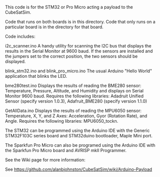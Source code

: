 This code is for the STM32 or Pro Micro acting a payload to the CubeSatSim.

Code that runs on both boards is in this directory.  Code that only runs on a particular board is in the directory for that board.

Code includes:

i2c_scanner.ino  A handy utility for scanning the I2C bus that displays the results in the Serial Monitor at 9600 baud.  If the sensors are installed and the jumpers set to the correct position, the two sensors should be displayed.

blink_stm32.ino and blink_pro_micro.ino  The usual Arduino "Hello World" application that blinks the LED.

bme280test.ino Displays the results of reading the BME280 sensor: Temperature, Pressure, Altitude, and Humidity and displays on Serial Monitor 9600 baud.  Requires the following libraries: Adadruit Unified Sensor (specify version 1.0.3), Adafruit_BME280 (specify version 1.1.0)

GetAllData.ino Displays the results of reading the MPU6050 sensor: Temperature, X, Y, and Z Axes: Acceleration, Gyor (Rotation Rate), and Angle.  Requires the following libraries: MPU6050_tockn.

The STM32 can be programmed using the Arduino IDE with the Generic STM32F103C series board and STM32duino bootloader, Maple Mini port.

The Sparkfun Pro Micro can also be programed using the Arduino IDE with the Sparkfun Pro Micro board and AVRISP mkII Programmer.

See the Wiki page for more information:

See https://github.com/alanbjohnston/CubeSatSim/wiki/Arduino-Payload 



